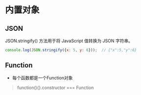 # 内置对象

## JSON

JSON.stringify() 方法用于将 JavaScript 值转换为 JSON 字符串。

```js
console.log(JSON.stringify({x: 5, y: 6}));  // {"x":5,"y":6}
```

## Function

- 每个函数都是一个Function对象

> function(){}.constructor === Function
